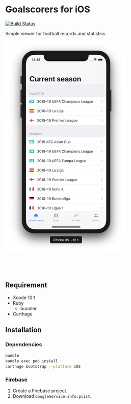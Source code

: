 # Goalscorers for iOS

[![Build Status](https://app.bitrise.io/app/50eac7265dc69fe5.svg?token=ZJmrfWBwCjbz4kiP0Un_KQ)](https://app.bitrise.io/app/50eac7265dc69fe5)

Simple viewer for football records and statistics

![screenshot](images/screenshot@0.4x.png)

<div>
  <a href="https://itunes.apple.com/us/app/top-goalscorers/id1448027447?mt=8" style="display:inline-block;overflow:hidden;background:url(https://linkmaker.itunes.apple.com/en-us/badge-lrg.svg?releaseDate=2019-01-04&kind=iossoftware&bubble=ios_apps) no-repeat;width:135px;height:40px;"></a>
</div>

## Requirement

- Xcode 10.1
- Ruby
  - bundler
- Carthage

## Installation

### Dependencies

```bash
bundle
bundle exec pod install
carthage bootstrap --platform iOS
```

### Firebase

1. Create a Firebase project.
2. Download `GoogleService-info.plist`.
